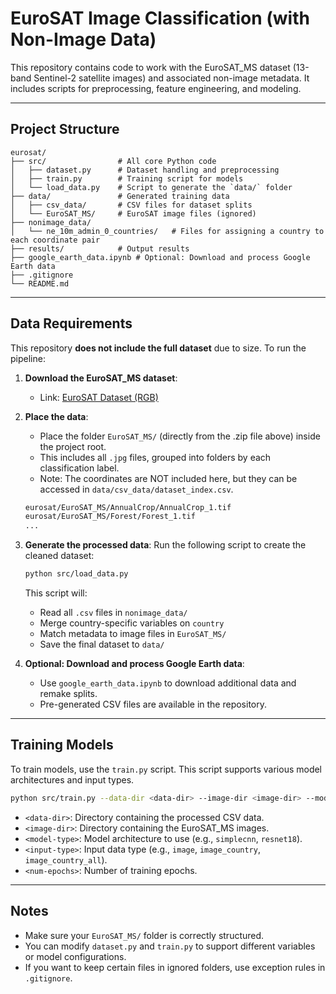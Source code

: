 # EuroSAT Image Classification (with Non-Image Data)

This repository contains code to work with the EuroSAT_MS dataset (13-band Sentinel-2 satellite images) and associated non-image metadata. It includes scripts for preprocessing, feature engineering, and modeling.

---

## Project Structure

```
eurosat/
├── src/                # All core Python code
│   ├── dataset.py      # Dataset handling and preprocessing
│   ├── train.py        # Training script for models
│   └── load_data.py    # Script to generate the `data/` folder
├── data/               # Generated training data
│   ├── csv_data/       # CSV files for dataset splits
│   └── EuroSAT_MS/     # EuroSAT image files (ignored)
├── nonimage_data/      
│   └── ne_10m_admin_0_countries/   # Files for assigning a country to each coordinate pair
├── results/            # Output results
├── google_earth_data.ipynb # Optional: Download and process Google Earth data
├── .gitignore
└── README.md
```

---

## Data Requirements

This repository **does not include the full dataset** due to size. To run the pipeline:

1. **Download the EuroSAT_MS dataset**:
   - Link: [EuroSAT Dataset (RGB)](https://madm.dfki.de/files/sentinel/EuroSAT.zip)

2. **Place the data**:
   - Place the folder `EuroSAT_MS/` (directly from the .zip file above) inside the project root.
   - This includes all `.jpg` files, grouped into folders by each classification label.
   - Note: The coordinates are NOT included here, but they can be accessed in `data/csv_data/dataset_index.csv`.

   ```bash
   eurosat/EuroSAT_MS/AnnualCrop/AnnualCrop_1.tif
   eurosat/EuroSAT_MS/Forest/Forest_1.tif
   ...
   ```

3. **Generate the processed data**:
   Run the following script to create the cleaned dataset:

   ```bash
   python src/load_data.py
   ```

   This script will:
   - Read all `.csv` files in `nonimage_data/`
   - Merge country-specific variables on `country`
   - Match metadata to image files in `EuroSAT_MS/`
   - Save the final dataset to `data/`

4. **Optional: Download and process Google Earth data**:
   - Use `google_earth_data.ipynb` to download additional data and remake splits.
   - Pre-generated CSV files are available in the repository.

---

## Training Models

To train models, use the `train.py` script. This script supports various model architectures and input types.

```bash
python src/train.py --data-dir <data-dir> --image-dir <image-dir> --model <model-type> --input <input-type> --n_epochs <num-epochs>
```

- `<data-dir>`: Directory containing the processed CSV data.
- `<image-dir>`: Directory containing the EuroSAT_MS images.
- `<model-type>`: Model architecture to use (e.g., `simplecnn`, `resnet18`).
- `<input-type>`: Input data type (e.g., `image`, `image_country`, `image_country_all`).
- `<num-epochs>`: Number of training epochs.

---

## Notes

- Make sure your `EuroSAT_MS/` folder is correctly structured.
- You can modify `dataset.py` and `train.py` to support different variables or model configurations.
- If you want to keep certain files in ignored folders, use exception rules in `.gitignore`.

